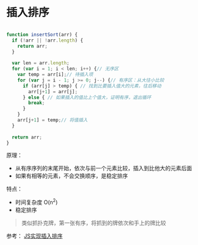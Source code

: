 # 插入排序
```javascript

function insertSort(arr) {
  if (!arr || !arr.length) {
    return arr;
  }
  
  var len = arr.length;
  for (var i = 1; i < len; i++) {// 无序区
    var temp = arr[i];// 待插入项
    for (var j = i - 1; j >= 0; j--) {// 有序区：从大往小比较
      if (arr[j] > temp) { // 找到比要插入值大的元素，往后移动
        arr[j+1] = arr[j];
      } else { // 如果插入的值比上个值大，证明有序，退出循环
        break;
      }
    }
    arr[j+1] = temp;// 将值插入
  }
  
  return arr;
}

```

原理：
* 从有序序列的末尾开始，依次与前一个元素比较，插入到比他大的元素后面
* 如果有相等的元素，不会交换顺序，是稳定排序

特点：
* 时间复杂度 O(n<sup>2</sup>)
* 稳定排序

> 类似抓扑克牌，第一张有序，将抓到的牌依次和手上的牌比较

参考：
  [JS实现插入排序](https://segmentfault.com/a/1190000015489767)
